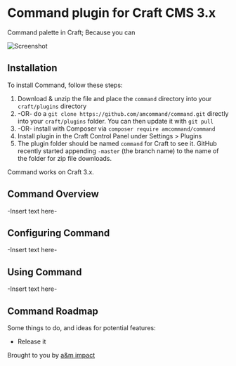 # Command plugin for Craft CMS 3.x

Command palette in Craft; Because you can

![Screenshot](resources/img/plugin-logo.png)

## Installation

To install Command, follow these steps:

1. Download & unzip the file and place the `command` directory into your `craft/plugins` directory
2.  -OR- do a `git clone https://github.com/amcommand/command.git` directly into your `craft/plugins` folder.  You can then update it with `git pull`
3.  -OR- install with Composer via `composer require amcommand/command`
4. Install plugin in the Craft Control Panel under Settings > Plugins
5. The plugin folder should be named `command` for Craft to see it.  GitHub recently started appending `-master` (the branch name) to the name of the folder for zip file downloads.

Command works on Craft 3.x.

## Command Overview

-Insert text here-

## Configuring Command

-Insert text here-

## Using Command

-Insert text here-

## Command Roadmap

Some things to do, and ideas for potential features:

* Release it

Brought to you by [a&m impact](http://www.am-impact.nl)
